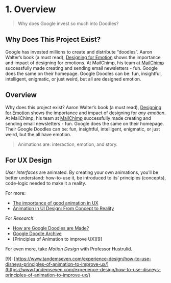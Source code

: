 # 1. Overview

> Why does Google invest so much into Doodles?

## Why Does This Project Exist?

Google has invested millions to create and distribute “doodles”. Aaron Walter’s book \(a must read\), [Designing for Emotion](https://abookapart.com/products/designing-for-emotion) shows the importance and impact of designing for emotions. At MailChimp, his team at [MailChimp](http://mailchimp.com/) successfully made creating and sending email newsletters - fun. Google does the same on their homepage. Google Doodles can be: fun, insightful, intelligent, enigmatic, or just weird, but all are designed emotion.

## Overview

Why does this project exist? Aaron Walter’s book \(a must read\), [Designing for Emotion](https://abookapart.com/products/designing-for-emotion) shows the importance and impact of designing for _any emotion_. At MailChimp, his team at [MailChimp](http://mailchimp.com/) successfully made creating and sending email newsletters - fun. Google does the same on their homepage. Their Google Doodles can be: fun, insightful, intelligent, enigmatic, or just weird, but the all have emotion.

> Animations are: interaction, emotion, and story.

## For UX Design

_User Interfaces_ are animated. By creating your own animations, you’ll be better understand: how-to-use it, be introduced to its’ principles \(concepts\), code-logic needed to make it a reality.

For more:

* [The importance of good animation in UX](https://www.invisionapp.com/inside-design/importance-good-animation-ux/)
* [Animation in UI Design: From Concept to Reality](https://uxplanet.org/animation-in-ui-design-from-concept-to-reality-85c49907b19d)

For _Research_:

* [How are Google Doodles are Made?](https://youtu.be/MK1P6RGs6U4)
* [Google Doodle Archive](http://www.google.com/doodles/)
* \[Principles of Animation to improve UX\]\[9\]

For even more, take _Motion Design_ with Professor Hustrulid.

\[9\]: [https://www.tandemseven.com/experience-design/how-to-use-disneys-principles-of-animation-to-improve-ux/](https://www.tandemseven.com/experience-design/how-to-use-disneys-principles-of-animation-to-improve-ux/)

